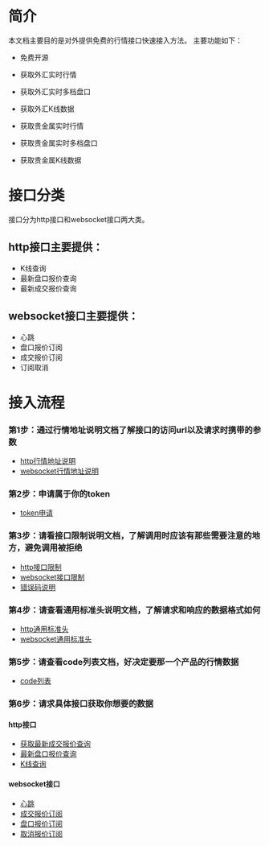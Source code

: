 # 简介
本文档主要目的是对外提供免费的行情接口快速接入方法。
主要功能如下：
- 免费开源
- 获取外汇实时行情

- 获取外汇实时多档盘口

- 获取外汇K线数据

- 获取贵金属实时行情

- 获取贵金属实时多档盘口

- 获取贵金属K线数据

# 接口分类
接口分为http接口和websocket接口两大类。

## http接口主要提供：
- K线查询
- 最新盘口报价查询
- 最新成交报价查询
  
## websocket接口主要提供：
- 心跳
- 盘口报价订阅
- 成交报价订阅
- 订阅取消

# 接入流程
### 第1步：通过行情地址说明文档了解接口的访问url以及请求时携带的参数
- [http行情地址说明](./http接口/行情地址说明.md)
- [websocket行情地址说明](./websocket接口/行情地址说明.md)
### 第2步：申请属于你的token
- [token申请](./token申请.md)
### 第3步：请看接口限制说明文档，了解调用时应该有那些需要注意的地方，避免调用被拒绝
- [http接口限制](./http接口/接口限制.md)
- [websocket接口限制](./websocket接口/接口限制.md)
- [错误码说明](./错误码说明.md)
### 第4步：请查看通用标准头说明文档，了解请求和响应的数据格式如何
- [http通用标准头](./http接口/通用标准头.md)
- [websocket通用标准头](./websocket接口/通用标准头.md)
### 第5步：请查看code列表文档，好决定要那一个产品的行情数据
- [code列表](./code列表.md)
### 第6步：请求具体接口获取你想要的数据
#### http接口
- [获取最新成交报价查询](./http接口/最新成交报价查询.md)
- [最新盘口报价查询](./http接口/最新盘口报价查询.md)
- [K线查询](./http接口/K线查询.md)
#### websocket接口
- [心跳](./websocket接口/心跳.md)
- [成交报价订阅](./websocket接口/成交报价订阅.md)
- [盘口报价订阅](./websocket接口/盘口报价订阅.md)
- [取消报价订阅](./websocket接口/取消报价订阅.md)
